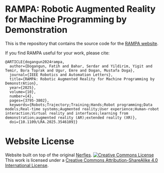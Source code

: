 # RAMPA: Robotic Augmented Reality for Machine Programming by Demonstration

This is the repository that contains the source code for the [RAMPA website](https://rampa-robot.github.io/).

If you find RAMPA useful for your work, please cite:
```
@ARTICLE{dogangun2024rampa,
  author={Dogangun, Fatih and Bahar, Serdar and Yildirim, Yigit and Temir, Bora Toprak and Ugur, Emre and Dogan, Mustafa Doga},
  journal={IEEE Robotics and Automation Letters}, 
  title={RAMPA: Robotic Augmented Reality for Machine Programming by DemonstrAtion}, 
  year={2025},
  volume={10},
  number={4},
  pages={3795-3802},
  keywords={Robots;Trajectory;Training;Hands;Robot programming;Data models;Real-time systems;Augmented reality;User experience;Human-robot interaction;Virtual reality and interfaces;learning from demonstration;augmented reality (AR);extended reality (XR)},
  doi={10.1109/LRA.2025.3546109}}
```

# Website License
Website built on top of the original [Nerfies](https://nerfies.github.io).
<a rel="license" href="http://creativecommons.org/licenses/by-sa/4.0/"><img alt="Creative Commons License" style="border-width:0" src="https://i.creativecommons.org/l/by-sa/4.0/88x31.png" /></a><br />This work is licensed under a <a rel="license" href="http://creativecommons.org/licenses/by-sa/4.0/">Creative Commons Attribution-ShareAlike 4.0 International License</a>.
